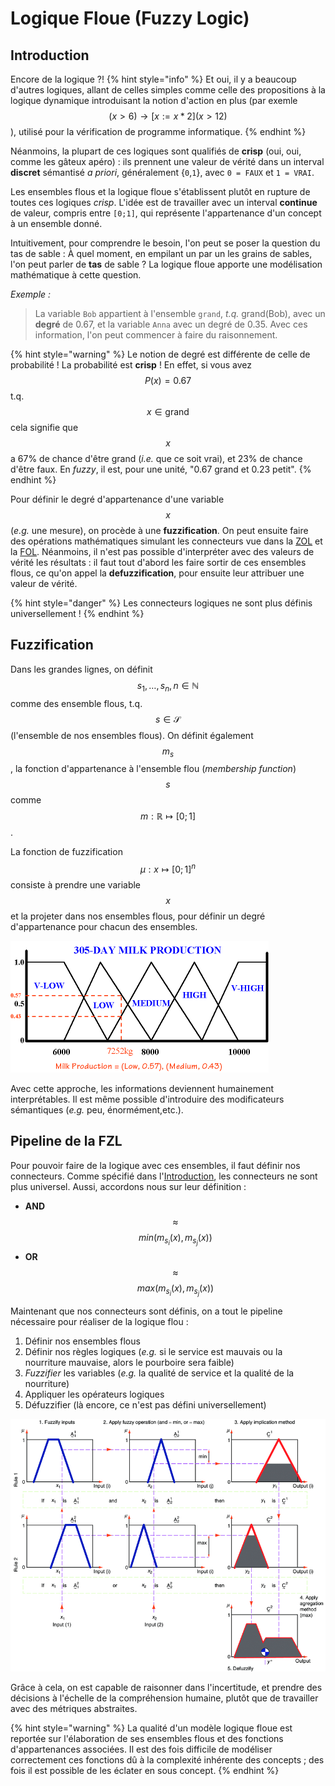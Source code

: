 # Logique Floue (Fuzzy Logic)

## Introduction

Encore de la logique ?!
{% hint style="info" %}
Et oui, il y a beaucoup d'autres logiques, allant de celles simples comme celle des propositions à la logique dynamique introduisant la notion d'action en plus (par exemle $$(x>6)\rightarrow [x:=x*2](x>12)$$), utilisé pour la vérification de programme informatique.
{% endhint %}

Néanmoins, la plupart de ces logiques sont qualifiés de **crisp** (oui, oui, comme les gâteux apéro) : ils prennent une valeur de vérité dans un interval **discret** sémantisé *a priori*, généralement {`0`,`1`}, avec `0 = FAUX` et `1 = VRAI`.

Les ensembles flous et la logique floue s'établissent plutôt en rupture de toutes ces logiques *crisp*. L'idée est de travailler avec un interval **continue** de valeur, compris entre `[0;1]`, qui représente l'appartenance d'un concept à un ensemble donné.

Intuitivement, pour comprendre le besoin, l'on peut se poser la question du tas de sable : À quel moment, en empilant un par un les grains de sables, l'on peut parler de **tas** de sable ? La logique floue apporte une modélisation mathématique à cette question.

*Exemple :*
> La variable `Bob` appartient à l'ensemble `grand`, *t.q.* grand(Bob), avec un **degré** de 0.67, et la variable `Anna` avec un degré de 0.35. Avec ces information, l'on peut commencer à faire du raisonnement.

{% hint style="warning" %}
Le notion de degré est différente de celle de probabilité ! La probabilité est **crisp** ! En effet, si vous avez $$P(x)=0.67$$ t.q. $$x \in \text{grand}$$ cela signifie que $$x$$ a 67% de chance d'être grand (*i.e.* que ce soit vrai), et 23% de chance d'être faux. En *fuzzy*, il est, pour une unité, "0.67 grand et 0.23 petit".
{% endhint %}

Pour définir le degré d'appartenance d'une variable $$x$$ (*e.g.* une mesure), on procède à une **fuzzification**. On peut ensuite faire des opérations mathématiques simulant les connecteurs vue dans la [ZOL](zol.md) et la [FOL](fol.md). Néanmoins, il n'est pas possible d'interpréter avec des valeurs de vérité les résultats : il faut tout d'abord les faire sortir de ces ensembles flous, ce qu'on appel la **defuzzification**, pour ensuite leur attribuer une valeur de vérité.

{% hint style="danger" %}
Les connecteurs logiques ne sont plus définis universellement !
{% endhint %}

## Fuzzification

Dans les grandes lignes, on définit $$s_1,\ldots ,s_n, n \in \mathbb{N}$$ comme des ensemble flous, t.q. $$s \in \mathcal{S}$$ (l'ensemble de nos ensembles flous). On définit également $$m_s$$, la fonction d'appartenance à l'ensemble flou (*membership function*) $$s$$ comme $$m:\mathbb{R} \mapsto [0;1]$$.

La fonction de fuzzification $$\mu: x \mapsto [0;1]^n$$ consiste à prendre une variable $$x$$ et la projeter dans nos ensembles flous, pour définir un degré d'appartenance pour chacun des ensembles.

![Degré d’appartenance à des ensemble distinct de la variable mesurée. (©McGillUniv)](assets/fuzzy.png)

Avec cette approche, les informations deviennent humainement interprétables. Il est même possible d'introduire des modificateurs sémantiques (*e.g.* peu, énormément,etc.).

## Pipeline de la FZL

Pour pouvoir faire de la logique avec ces ensembles, il faut définir nos connecteurs. Comme spécifié dans l'[Introduction](fzl.md/#introduction), les connecteurs ne sont plus universel. Aussi, accordons nous sur leur définition :

* **AND** $$\approx$$ $$min(m_s_i(x),m_s_j(x))$$
* **OR** $$\approx$$ $$max(m_s_i(x),m_s_j(x))$$

Maintenant que nos connecteurs sont définis, on a tout le pipeline nécessaire pour réaliser de la logique flou :
1. Définir nos ensembles flous
2. Définir nos règles logiques (*e.g.* si le service est mauvais ou la nourriture mauvaise, alors le pourboire sera faible)
3. *Fuzzifier* les variables (*e.g.* la qualité de service et la qualité de la nourriture)
4. Appliquer les opérateurs logiques
5. Défuzzifier (là encore, ce n'est pas défini universellement)

![Pipeline logique dans l’espace flou et defuzzyfication, par Ferhat Pakdamar](assets/Graphical-presentation-of-the-max-min-inference-method-with-crisp-inputs.png)

Grâce à cela, on est capable de raisonner dans l'incertitude, et prendre des décisions à l'échelle de la compréhension humaine, plutôt que de travailler avec des métriques abstraites.

{% hint style="warning" %}
La qualité d'un modèle logique floue est reportée sur l'élaboration de ses ensembles flous et des fonctions d'appartenances associées. Il est des fois difficile de modéliser correctement ces fonctions dû à la complexité inhérente des concepts ; des fois il est possible de les éclater en sous concept.
{% endhint %}
